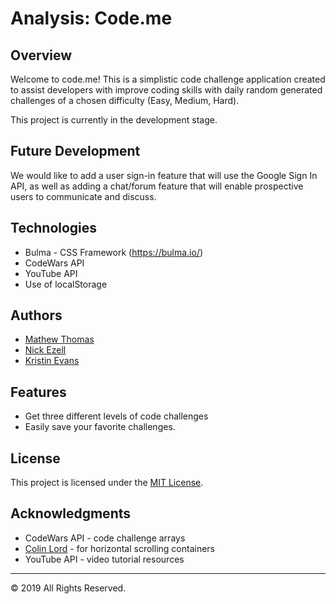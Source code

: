 #  Analysis: Code.me

## Overview
Welcome to code.me! This is a simplistic code challenge application created to assist developers with improve coding skills with daily random generated challenges of a chosen difficulty (Easy, Medium, Hard).

This project is currently in the development stage. 

## Future Development
We would like to add a user sign-in feature that will use the Google Sign In API, as well as adding a chat/forum feature that will enable prospective users to communicate and discuss.

## Technologies
* Bulma - CSS Framework (https://bulma.io/)
* CodeWars API
* YouTube API
* Use of localStorage

## Authors
* [Mathew Thomas](https://github.com/IILMTII)
* [Nick Ezell](https://github.com/nick-ezell)
* [Kristin Evans](https://github.com/kevans0625)

## Features 
* Get three different levels of code challenges 
* Easily save your favorite challenges.

## License
This project is licensed under the [MIT License](https://www.mit.edu/~amini/LICENSE.md).

## Acknowledgments
* CodeWars API - code challenge arrays
* [Colin Lord](https://codeburst.io/how-to-create-horizontal-scrolling-containers-d8069651e9c6) - for horizontal scrolling containers
* YouTube API - video tutorial resources


- - -
© 2019  All Rights Reserved.
